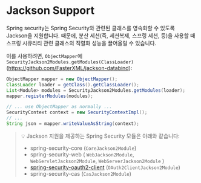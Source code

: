 # Jackson Support

Spring security는 Spring Security와 관련된 클래스를 영속화할 수 있도록 Jackson을 지원합니다. 때문에, 분산 세션(즉, 세션복제, 스프링 세션, 등)을 사용할 때 스프링 시큐리티 관련 클래스의 직렬화 성능을 끌어올릴 수 있습니다.

이를 사용하려면, `ObjectMapper`에 `SecurityJackson2Modules.getModules(ClassLoader)`(https://github.com/FasterXML/jackson-databind):

```java
ObjectMapper mapper = new ObjectMapper();
ClassLoader loader = getClass().getClassLoader();
List<Module> modules = SecurityJackson2Modules.getModules(loader);
mapper.registerModules(modules);

// ... use ObjectMapper as normally ...
SecurityContext context = new SecurityContextImpl();
// ...
String json = mapper.writeValueAsString(context);
```


> 💡 Jackson 지원을 제공하는 Spring Security 모듈은 아래와 같습니다:
> - spring-security-core (`CoreJackson2Module`)
> - spring-security-web ( `WebJackson2Module`, `WebServletJackson2Module`, `WebServerJackson2Module` )
> - [spring-security-oauth2-client](https://docs.spring.io/spring-security/reference/servlet/oauth2/client/index.html#oauth2client) (`OAuth2ClientJackson2Module`)
> - spring-security-cas (`CasJackson2Module`)